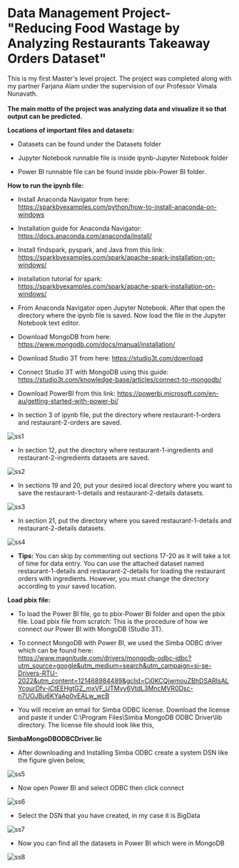 # Data Management Project- "Reducing Food Wastage by Analyzing Restaurants Takeaway Orders Dataset"
This is my first Master's level project. The project was completed along with my partner Farjana Alam under the supervision of our Professor Vimala Nunavath. <br><br>
**The main motto of the project was analyzing data and visualize it so that output can be predicted.**

**Locations of important files and datasets:**

- Datasets can be found under the Datasets folder

- Jupyter Notebook runnable file is inside ipynb-Jupyter Notebook folder

- Power BI runnable file can be found inside pbix-Power BI folder.

**How to run the ipynb file:**

- Install Anaconda Navigator from here: https://sparkbyexamples.com/python/how-to-install-anaconda-on-windows

- Installation guide for Anaconda Navigator: https://docs.anaconda.com/anaconda/install/

- Install findspark, pyspark, and Java from this link:  https://sparkbyexamples.com/spark/apache-spark-installation-on-windows/
- Installation tutorial for spark: https://sparkbyexamples.com/spark/apache-spark-installation-on-windows/

- From Anaconda Navigator open Jupyter Notebook. After that open the directory where the ipynb file is saved. Now load the file in the Jupyter Notebook text editor. 
- Download MongoDB from here: https://www.mongodb.com/docs/manual/installation/

- Download Studio 3T from here: https://studio3t.com/download
- Connect Studio 3T with MongoDB using this guide: https://studio3t.com/knowledge-base/articles/connect-to-mongodb/ 
- Download PowerBI from this link: https://powerbi.microsoft.com/en-au/getting-started-with-power-bi/
- In section 3 of ipynb file, put the directory where restaurant-1-orders and restaurant-2-orders are saved.

![ss1](https://github.com/Moin-Shahriyar/Data-Management-Project-Reducing-Food-Wastage-by-Analyzing-Restaurants-Takeaway-Orders-Dataset-/blob/main/Screenshots/ss1.PNG)

- In section 12, put the directory where restaurant-1-ingredients and restaurant-2-ingredients datasets are saved.

![ss2](https://github.com/Moin-Shahriyar/Data-Management-Project-Reducing-Food-Wastage-by-Analyzing-Restaurants-Takeaway-Orders-Dataset-/blob/main/Screenshots/ss2.PNG)

- In sections 19 and 20, put your desired local directory where you want to save the restaurant-1-details and restaurant-2-details datasets.

![ss3](https://github.com/Moin-Shahriyar/Data-Management-Project-Reducing-Food-Wastage-by-Analyzing-Restaurants-Takeaway-Orders-Dataset-/blob/main/Screenshots/ss3.PNG)

- In section 21, put the directory where you saved restaurant-1-details and restaurant-2-details datasets.

![ss4](https://github.com/Moin-Shahriyar/Data-Management-Project-Reducing-Food-Wastage-by-Analyzing-Restaurants-Takeaway-Orders-Dataset-/blob/main/Screenshots/ss4.PNG)

- **Tips:** You can skip by commenting out sections 17-20 as it will take a lot of time for data entry. You can use the attached dataset named restaurant-1-details and restaurant-2-details for loading the restaurant orders with ingredients. However, you must change the directory according to your saved location.

**Load pbix file:** 
- To load the Power BI file, go to pbix-Power BI folder and open the pbix file.
Load pbix file from scratch: 
This is the procedure of how we connect our Power BI with MongoDB (Studio 3T). 
- To connect MongoDB with Power BI, we used the Simba ODBC driver which can be found here: 
https://www.magnitude.com/drivers/mongodb-odbc-jdbc?utm_source=google&utm_medium=search&utm_campaign=si-se-Drivers-RTU-2022&utm_content=121468984489&gclid=Cj0KCQjwmouZBhDSARIsALYcourDfv-jCtEEHgtGZ_mxVF_UTMvy6VtdL3MncMVR0Dsc-n7UOJBu6KYaAp0yEALw_wcB 

- You will receive an email for Simba ODBC license. Download the license and paste it under C:\Program Files\Simba MongoDB ODBC Driver\lib directory. The license file should look like this,

 **SimbaMongoDBODBCDriver.lic**

- After downloading and Installing Simba ODBC create a system DSN like the figure given below,

![ss5](https://github.com/Moin-Shahriyar/Data-Management-Project-Reducing-Food-Wastage-by-Analyzing-Restaurants-Takeaway-Orders-Dataset-/blob/main/Screenshots/ss5.PNG)

- Now open Power BI and select ODBC then click connect

![ss6](https://github.com/Moin-Shahriyar/Data-Management-Project-Reducing-Food-Wastage-by-Analyzing-Restaurants-Takeaway-Orders-Dataset-/blob/main/Screenshots/ss6.PNG)

- Select the DSN that you have created, in my case it is BigData

![ss7](https://github.com/Moin-Shahriyar/Data-Management-Project-Reducing-Food-Wastage-by-Analyzing-Restaurants-Takeaway-Orders-Dataset-/blob/main/Screenshots/ss7.PNG)

- Now you can find all the datasets in Power BI which were in MongoDB

![ss8](https://github.com/Moin-Shahriyar/Data-Management-Project-Reducing-Food-Wastage-by-Analyzing-Restaurants-Takeaway-Orders-Dataset-/blob/main/Screenshots/ss8.PNG)

